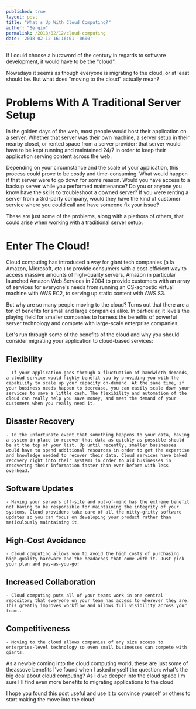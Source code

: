 ```yaml
---
published: true
layout: post
title: "What's Up With Cloud Computing?"
author: "Sergio"
permalink: /2018/02/12/cloud-computing
date: '2018-02-12 16:16:01 -0600'
---
```


If I could choose a buzzword of the century in regards to software development, it would have to be the "cloud".

Nowadays it seems as though everyone is migrating to the cloud, or at least should be. But what does "moving to the cloud" actually mean?

# Problems With A Traditional Server Setup

In the golden days of the web, most people would host their application on a server. Whether that server was their own machine, a server setup in their nearby closet, or rented space from a server provider; that server would have to be kept running and maintained 24/7 in order to keep their application serving content across the web.

Depending on your circumstance and the scale of your application, this process could prove to be costly and time-consuming. What would happen if that server were to go down for some reason. Would you have access to a backup server while you performed maintenance? Do you or anyone you know have the skills to troubleshoot a downed server? If you were renting a server from a 3rd-party company, would they have the kind of customer service where you could call and have someone fix your issue?

These are just some of the problems, along with a plethora of others, that could arise when working with a traditional server setup.

# Enter The Cloud!

Cloud computing has introduced a way for giant tech companies (a la Amazon, Microsoft, etc.) to provide consumers with a cost-efficient way to access massive amounts of high-quality servers. Amazon in particular launched Amazon Web Services in 2004 to provide customers with an array of services for everyone's needs from running an OS-agnostic virtual machine with AWS EC2, to serving up static content with AWS S3.

But why are so many people moving to the cloud? Turns out that there are a ton of benefits for small and large companies alike. In particular, it levels the playing field for smaller companies to harness the benefits of powerful server technology and compete with large-scale enterprise companies.

Let's run through some of the benefits of the cloud and why you should consider migrating your application to cloud-based services:

## Flexibility
    - If your application goes through a fluctuation of bandwidth demands, a cloud service would highly benefit you by providing you with the capability to scale up your capacity on-demand. At the same time, if your business needs happen to decrease, you can easily scale down your services to save a little cash. The flexibility and automation of the cloud can really help you save money, and meet the demand of your customers when you really need it.
## Disaster Recovery
    - In the unfortunate event that something happens to your data, having a system in place to recover that data as quickly as possible should be at the top of your list. Up until recently, smaller businesses would have to spend additional resources in order to get the expertise and knowledge needed to recover their data. Cloud services have baked recovery right into their systems in order to aid businesses in recovering their information faster than ever before with less overhead.
## Software Updates
    - Having your servers off-site and out-of-mind has the extreme benefit not having to be responsible for maintaining the integrity of your systems. Cloud providers take care of all the nitty-gritty software updates so you can focus on developing your product rather than meticulously maintaining it.
## High-Cost Avoidance
    - Cloud computing allows you to avoid the high costs of purchasing high-quality hardware and the headaches that come with it. Just pick your plan and pay-as-you-go!
## Increased Collaboration
    - Cloud computing puts all of your teams work in one central repository that everyone on your team has access to wherever they are. This greatly improves workflow and allows full visibility across your team..
## Competitiveness
    - Moving to the cloud allows companies of any size access to enterprise-level technology so even small businesses can compete with giants.

As a newbie coming into the cloud computing world, these are just some of theassove benefits I've found when I asked myself the question: what's the big deal about cloud computing? As I dive deeper into the cloud space I'm sure I'll find even more benefits to migrating applications to the cloud.

I hope you found this post useful and use it to convince yourself or others to start making the move into the cloud!